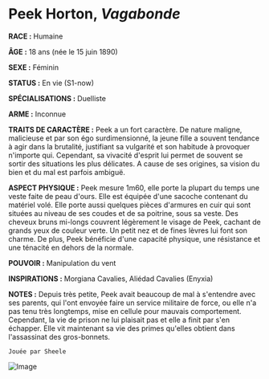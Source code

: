 # Peek Horton, *Vagabonde*

**RACE :** Humaine

**ÂGE :** 18 ans (née le 15 juin 1890)

**SEXE :** Féminin

**STATUS :** En vie (S1-now)

**SPÉCIALISATIONS :** Duelliste

**ARME :** Inconnue

**TRAITS DE CARACTÈRE :** Peek a un fort caractère. De nature maligne, malicieuse et par son égo surdimensionné, la jeune fille a souvent tendance à agir dans la brutalité, justifiant sa vulgarité et son habitude à provoquer n'importe qui. Cependant, sa vivacité d'esprit lui permet de souvent se sortir des situations les plus délicates. A cause de ses origines, sa vision du bien et du mal est parfois ambiguë. 

**ASPECT PHYSIQUE :** Peek mesure 1m60, elle porte la plupart du temps une veste faite de peau d'ours. Elle est équipée d'une sacoche contenant du matériel volé. Elle porte aussi quelques pièces d'armures en cuir qui sont situées au niveau de ses coudes et de sa poitrine, sous sa veste. Des cheveux bruns mi-longs couvrent légèrement le visage de Peek, cachant de grands yeux de couleur verte. Un petit nez et de fines lèvres lui font son charme. De plus, Peek bénéficie d'une capacité physique, une résistance et une ténacité en dehors de la normale. 

**POUVOIR :** Manipulation du vent 

**INSPIRATIONS :** Morgiana Cavalies, Aliédad Cavalies (Enyxia) 

**NOTES :** Depuis très petite, Peek avait beaucoup de mal à s'entendre avec ses parents, qui l'ont envoyée faire un service militaire de force, ou elle n'a pas tenu très longtemps, mise en cellule pour mauvais comportement. Cependant, la vie de prison ne lui plaisait pas et elle a finit par s'en échapper. Elle vit maintenant sa vie des primes qu'elles obtient dans l'assassinat des gros-bonnets.

`Jouée par Sheele`

![Image](https://share.alkanife.fr/bna.png)


